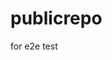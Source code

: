 # publicrepo
for e2e test


















































































































































































































































































































































































































































































































































































































































































































































































































































































































































































































































































































































































































































































































































































































































































































































































































































































































































































































































































































































































































































































































